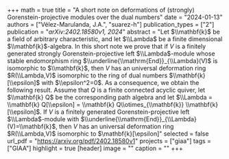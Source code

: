+++
math = true
title = "A short note on deformations of (strongly) Gorenstein-projective modules over the dual numbers"
date = "2024-01-13"
authors = ["Vélez-Marulanda, J.A.", "suarez-h"]
publication_types = ["2"]
publication = "*arXiv:2402.18580v1, 2024*"
abstract = "Let $\\mathbf{k}$ be a field of arbitrary characteristic, and let $\\Lambda$ be a finite dimensional $\\mathbf{k}$-algebra. In this short note we prove that if $V$ is a finitely generated strongly Gorenstein-projective left $\\Lambda$-module whose stable endomorphism ring $\\underline{\\mathrm{End}}_{\\Lambda}(V)$ is isomorphic to $\\mathbf{k}$, then $V$ has an universal deformation ring $R(\\Lambda,V)$ isomorphic to the ring of dual numbers $\\mathbf{k}[\\epsilon]$ with $\\epsilon^2=0$. As a consequence, we obtain the following result. Assume that $Q$ is a finite connected acyclic quiver, let $\\mathbf{k} Q$ be the corresponding path algebra and let $\\Lambda = \\mathbf{k} Q[\\epsilon] = \\mathbf{k} Q\\otimes_{\\mathbf{k}} \\mathbf{k}[\\epsilon]$. If $V$ is a finitely generated Gorenstein-projective left $\\Lambda$-module with $\\underline{\\mathrm{End}}_{\\Lambda}(V)=\\mathbf{k}$, then $V$ has an universal deformation ring $R(\\Lambda,V)$ isomorphic to $\\mathbf{k}[\\epsilon]"
selected = false
url_pdf = "https://arxiv.org/pdf/2402.18580v1"
projects = ["giaa"]
tags = ["GIAA"]
highlight = true
[header]
image = ""
caption = ""
+++

